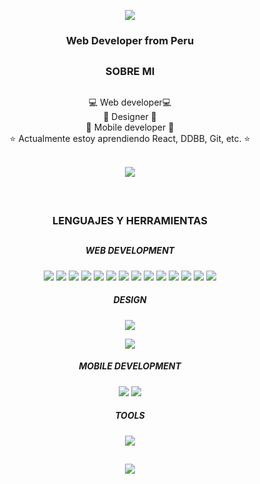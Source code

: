 <p align="center">
  <img src="https://i.imgur.com/AjjWBe2.png">
</p>

<h3 align="center">Web Developer from Peru</h3>

##

<h3 align="center">SOBRE MI</h3>

## 

<div align ="center">
💻 Web developer💻 <br>
🎨 Designer 🎨 <br>
📱 Mobile developer 📱 <br>
⭐ Actualmente estoy aprendiendo React, DDBB, Git, etc. ⭐ <br>
</div>
<br>

<p align="center">
  <a href="mailto:lauraluque1215@hotmail.com" target="blank">
    <img src="https://img.shields.io/badge/Gmail-ef6672?style=for-the-badge&logo=gmail&logoColor=white"/>
  </a>
</p>
<br>

##

<h3 align="center">LENGUAJES Y HERRAMIENTAS</h3>

##

<p align="center">
  <h5 align="center">WEB DEVELOPMENT</h5>
  <p align="center">
    <img src="https://img.shields.io/badge/firebase-fea612?style=for-the-badge&logo=firebase&logoColor=white" />
    <img src="https://img.shields.io/badge/mysql-4479A1.svg?style=for-the-badge&logo=mysql&logoColor=white" />
    <img src="https://img.shields.io/badge/wordpress-0073aa.svg?style=for-the-badge&logo=wordpress&logoColor=white" />
    <img src="https://img.shields.io/badge/HTML-e14e1d?style=for-the-badge&logo=html5&logoColor=white" />
    <img src="https://img.shields.io/badge/CSS-0277bd?&style=for-the-badge&logo=css3&logoColor=white" />
    <img src="https://img.shields.io/badge/JavaScript-323330?style=for-the-badge&logo=javascript&logoColor=F7DF1E" />
    <img src="https://img.shields.io/badge/TypeScript-007ACC?style=for-the-badge&logo=typescript&logoColor=white" />
    <img src="https://img.shields.io/badge/PHP-777BB4?style=for-the-badge&logo=php&logoColor=white" />
    <img src="https://img.shields.io/badge/React-20232A?style=for-the-badge&logo=react&logoColor=61DAFB" />
    <img src="https://img.shields.io/badge/Bootstrap-7c12f9?style=for-the-badge&logo=bootstrap&logoColor=white" />
    <img src="https://img.shields.io/badge/Python-14354C?style=for-the-badge&logo=python&logoColor=white" />
    <img src="https://img.shields.io/badge/Java-ED8B00?style=for-the-badge&logo=openjdk&logoColor=white" />
    <img src="https://img.shields.io/badge/Kotlin-0095D5?&style=for-the-badge&logo=kotlin&logoColor=white" />
    <img src="https://img.shields.io/badge/Netlify-00C7B7?style=for-the-badge&logo=netlify&logoColor=white" />
  </p>


  <h5 align="center">DESIGN</h5>
  <p align="center">
    <img src="https://img.shields.io/badge/Canva-%2300C4CC.svg?style=for-the-badge&logo=Canva&logoColor=white" />
  </p>

  <p align="center">
    <img src="https://skillicons.dev/icons?i=photoshop,illustrator,figma&theme=dark" />
  </p>

  <h5 align="center">MOBILE DEVELOPMENT</h5>
  <p align="center">
    <img src="https://img.shields.io/badge/Android-3DDC84?style=for-the-badge&logo=android&logoColor=white" />
    <img src="https://img.shields.io/badge/Xamarin-3498DB?style=for-the-badge&logo=xamarin&logoColor=white" />
  </p>

  <h5 align="center">TOOLS</h5>
  <p align="center">
    <img src="https://skillicons.dev/icons?i=notion,git,eclipse,androidstudio,visualstudio,vscode,npm,vite&theme=dark" />
  </p>
</p>

##

<div align="center">
<a  href="https://visitcount.itsvg.in">
  <img src="https://visitcount.itsvg.in/api?id=MiauraDev&label=Profile%20Views&color=12&icon=7&pretty=true" />
</a>
  </div>
<br><br>

